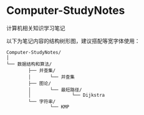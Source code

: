# Computer-StudyNotes

计算机相关知识学习笔记

以下为笔记内容的结构树形图，建议搭配等宽字体使用：

```
Computer-StudyNotes/
│
└── 数据结构和算法/
        ├── 并查集/
        │       └── 并查集
        ├── 图论/
        │       └── 最短路径/
        │               └── Dijkstra
        └── 字符串/
                └── KMP
```